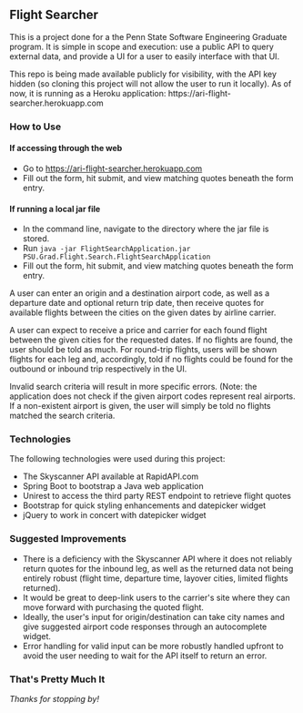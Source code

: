 ## Flight Searcher

<p>This is a project done for a the Penn State Software Engineering Graduate program. It is simple in scope and execution:
use a public API to query external data, and provide a UI for a user to easily interface with that UI.</p>
<p>This repo is being made available publicly for visibility, with the API key hidden (so cloning this project will not
allow the user to run it locally). As of now, it is running as a Heroku application: 
https://ari-flight-searcher.herokuapp.com</p>

### How to Use
#### If accessing through the web
- Go to https://ari-flight-searcher.herokuapp.com
- Fill out the form, hit submit, and view matching quotes beneath the form entry.
#### If running a local jar file
- In the command line, navigate to the directory where the jar file is stored.
- Run `java -jar FlightSearchApplication.jar PSU.Grad.Flight.Search.FlightSearchApplication`
- Fill out the form, hit submit, and view matching quotes beneath the form entry.

<p>A user can enter an origin and a destination airport code, as well as a departure date and optional return trip date, 
then receive quotes for available flights between the cities on the given dates by airline carrier.</p>

<p>A user can expect to receive a price and carrier for each found flight between the given cities for the requested dates. If no flights
are found, the user should be told as much. For round-trip flights, users will be shown flights for each leg and, accordingly, 
told if no flights could be found for the outbound or inbound trip respectively in the UI.</P>

<p>Invalid search criteria will result in more specific errors. (Note: the application 
does not check if the given airport codes represent real airports. If a non-existent airport is given, the user will simply be 
told no flights matched the search criteria.</p>

### Technologies

The following technologies were used during this project:
- The Skyscanner API available at RapidAPI.com
- Spring Boot to bootstrap a Java web application
- Unirest to access the third party REST endpoint to retrieve flight quotes
- Bootstrap for quick styling enhancements and datepicker widget
- jQuery to work in concert with datepicker widget

### Suggested Improvements

- There is a deficiency with the Skyscanner API where it does not reliably return quotes for the inbound leg, as well as 
the returned data not being entirely robust (flight time, departure time, layover cities, limited flights returned).
- It would be great to deep-link users to the carrier's site where they can move forward with purchasing the quoted flight.
- Ideally, the user's input for origin/destination can take city names and give suggested airport code responses 
through an autocomplete widget.
- Error handling for valid input can be more robustly handled upfront to avoid the user needing to wait for the API itself
to return an error.

### That's Pretty Much It

*Thanks for stopping by!*